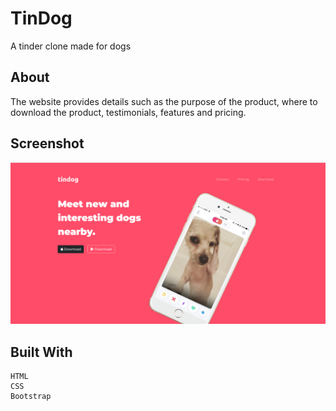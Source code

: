 # TinDog
A tinder clone made for dogs

## About
The website provides details such as the purpose of the product, where to download the product, testimonials, features and pricing.

## Screenshot

![Alt text](https://github.com/artmedia1/TinDog/blob/main/images/tindog.png?raw=true "Optional title")


## Built With

    HTML
    CSS
    Bootstrap
